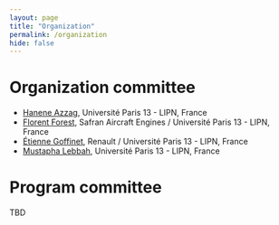 ```yaml
---
layout: page
title: "Organization"
permalink: /organization
hide: false
---
```


# Organization committee

* [Hanene Azzag](https://sites.google.com/site/haneneazzag/), Université Paris 13 - LIPN, France
* [Florent Forest](http://florentfo.rest/), Safran Aircraft Engines / Université Paris 13 - LIPN, France
* [Étienne Goffinet](https://www.linkedin.com/in/etiennegoffinet/), Renault / Université Paris 13 - LIPN, France
* [Mustapha Lebbah](https://lipn.univ-paris13.fr/~lebbah/), Université Paris 13 - LIPN, France

# Program committee

TBD
